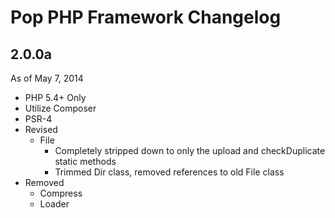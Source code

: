 Pop PHP Framework Changelog
===========================

2.0.0a
------
As of May 7, 2014

* PHP 5.4+ Only
* Utilize Composer
* PSR-4
* Revised
     - File
         + Completely stripped down to only the upload and checkDuplicate static methods
         + Trimmed Dir class, removed references to old File class
* Removed
    - Compress
    - Loader
